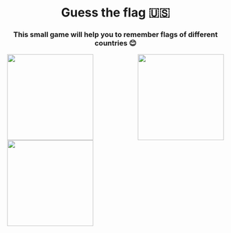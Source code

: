 <h1 align="center">Guess the flag 🇺🇸</h1>
<h3 align="center">This small game will help you to remember flags of different countries 😊</h3>


<img align="left" width="200" src="https://i.ibb.co/NsT4S6f/Screenshot-2023-02-11-at-7-25-11-PM.png">
<img align="right" width="200" src="https://i.ibb.co/wwbfHGY/Screenshot-2023-02-11-at-7-37-14-PM.png.png">
<img align="center" width="200" src="https://i.ibb.co/1s3JTyw/Screenshot-2023-02-11-at-7-25-59-PM.png">

